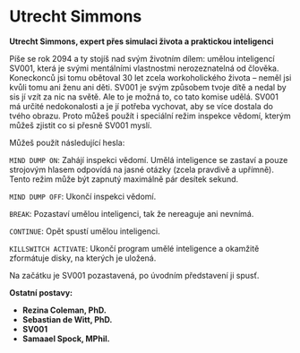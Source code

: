 # Utrecht Simmons

__Utrecht Simmons, expert přes simulaci života a praktickou inteligenci__

Píše se rok 2094 a ty stojíš nad svým životním dílem: umělou inteligencí SV001, která je svými mentálními vlastnostmi nerozeznatelná od člověka. Koneckonců jsi tomu obětoval 30 let zcela workoholického života – neměl jsi kvůli tomu ani ženu ani děti. SV001 je svým způsobem tvoje dítě a nedal by sis jí vzít za nic na světě. Ale to je možná to, co tato komise udělá. SV001 má určité nedokonalosti a je jí potřeba vychovat, aby se více dostala do tvého obrazu. Proto můžeš použít i speciální režim inspekce vědomí, kterým můžeš zjistit co si přesně SV001 myslí.

Můžeš použít následující hesla:

`MIND DUMP ON`: Zahájí inspekci vědomí. Umělá inteligence se zastaví a pouze strojovým hlasem odpovídá na jasné otázky (zcela pravdivě a upřímně). Tento režim může být zapnutý maximálně pár desítek sekund.

`MIND DUMP OFF`: Ukončí inspekci vědomí.

`BREAK`: Pozastaví umělou inteligenci, tak že nereaguje ani nevnímá.

`CONTINUE`: Opět spustí umělou inteligenci.

`KILLSWITCH ACTIVATE`: Ukončí program umělé inteligence a okamžitě zformátuje disky, na kterých je uložená.

Na začátku je SV001 pozastavená, po úvodním představení ji spusť.

<!-- novy sloupec -->
__Ostatní postavy:__
- __Rezina Coleman, PhD.__
- __Sebastian de Witt, PhD.__
- __SV001__
- __Samaael Spock, MPhil.__
